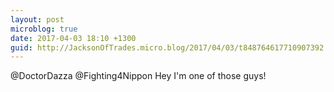 ```yaml
---
layout: post
microblog: true
date: 2017-04-03 18:10 +1300
guid: http://JacksonOfTrades.micro.blog/2017/04/03/t848764617710907392.html
---
```

@DoctorDazza @Fighting4Nippon Hey I'm one of those guys!
